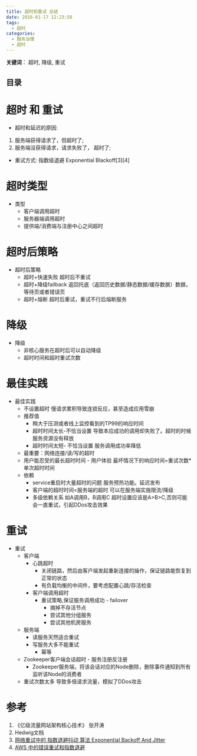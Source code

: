 ```yaml
---
title: 超时和重试 总结
date: 2016-01-17 12:23:58
tags:
  - 超时
categories:
  - 服务治理
  - 超时   
---
```


<p></p>
<!-- more -->

**关键词**： 超时, 降级, 重试 

## 目录
<!-- toc -->

# 超时 和 重试
+ 超时和延迟的原因:
1. 服务端获得请求了，但超时了;
2. 服务端没获得请求，请求失败了， 超时了;

+ 重试方式:
指数级退避 Exponential Blackoff[3][4]



# 超时类型
+ 类型
	- 客户端调用超时
	- 服务器端调用超时
	- 提供端/消费端与注册中心之间超时

# 超时后策略
+ 超时后策略
	+ 超时+快速失败
		超时后不重试
	+ 超时+降级failback
		返回托底（返回历史数据/静态数据/缓存数据）数据，等待页或者错误页
	+ 超时+熔断
		超时后重试，重试不行后熔断服务


# 降级
+ 降级
	- 非核心服务在超时后可以自动降级
	- 超时时间和超时重试次数


# 最佳实践
+ 最佳实践
	- 不设置超时
		慢请求累积导致连锁反应，甚至造成应用雪崩
	- 推荐值
		+ 稍大于压测或者线上监控看到的TP99的响应时间
		+ 超时时间太长-不恰当设置
			导致本应成功的调用却失败了。超时的时候服务资源没有释放
		+ 超时时间太短- 不恰当设置
			服务调用成功率降低		
	- 最重要：网络连接/读/写的超时
	- 用户能忍受的最长超时时间 - 用户体验
		最坏情况下的响应时间=重试次数*单次超时时间
	- 依赖
		+ service重启时大量超时的问题
			服务预热功能。延迟发布
		+ 客户端的超时时间<服务端的超时
			可以在服务端实施限流/降级
		+ 多级依赖关系
			如A调用B，B调用C
			超时设置应该是A>B>C,否则可能会一直重试，引起DDos攻击效果
	

# 重试
+ 重试
  + 客户端
	- 心跳超时
		+ 关闭链路，然后由客户端发起重新连接的操作，保证链路能恢复到正常的状态
		+ 有负载均衡的中间件，要考虑配置心跳/存活检查
	- 客户端调用超时
		+ 重试策略,保证服务调用成功 - failover
			+ 摘掉不存活节点
			+ 尝试其他分组服务
			+ 尝试其他机房服务	
  + 服务端 	
	- 读服务天然适合重试
	- 写服务大多不能重试
		+ 幂等
  - Zookeeper客户端会话超时 - 服务注册反注册
	+ Zookeeper服务端，将该会话对应的Node删除，删除事件通知到所有监听该Node的消费者		
  - 重试次数太多
	导致多倍请求流量，模拟了DDos攻击
	
	

# 参考
1. 《亿级流量网站架构核心技术》 张开涛
2. Hedwig文档
3. [网络重试中的 指数退避抖动 算法 Exponential Backoff And Jitter](https://www.jianshu.com/p/0a6ee8c13522)
4. [AWS 中的错误重试和指数退避](https://docs.aws.amazon.com/zh_cn/general/latest/gr/api-retries.html)
